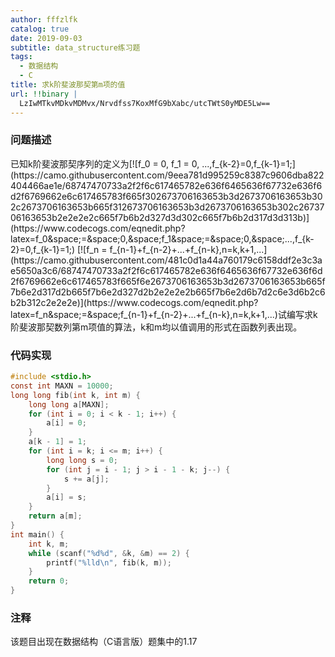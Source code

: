```yaml
---
author: fffzlfk
catalog: true
date: 2019-09-03
subtitle: data_structure练习题
tags:
  - 数据结构
  - C
title: 求k阶斐波那契第m项的值
url: !!binary |
  LzIwMTkvMDkvMDMvx/Nrvdfss7KoxMfG9bXabc/utcTWtS0yMDE5Lw==
---
```



<h3>问题描述</h3>
已知k阶斐波那契序列的定义为[![f_0 = 0, f_1 = 0, ...,f_{k-2}=0,f_{k-1}=1;](https://camo.githubusercontent.com/9eea781d995259c8387c9606dba822404466ae1e/68747470733a2f2f6c617465782e636f6465636f67732e636f6d2f6769662e6c617465783f665f302673706163653b3d2673706163653b302c2673706163653b665f312673706163653b3d2673706163653b302c2673706163653b2e2e2e2c665f7b6b2d327d3d302c665f7b6b2d317d3d313b)](https://www.codecogs.com/eqnedit.php?latex=f_0&space;=&space;0,&space;f_1&space;=&space;0,&space;...,f_{k-2}=0,f_{k-1}=1;) [![f_n = f_{n-1}+f_{n-2}+...+f_{n-k},n=k,k+1,...](https://camo.githubusercontent.com/481c0d1a44a760179c6158ddf2e3c3ae5650a3c6/68747470733a2f2f6c617465782e636f6465636f67732e636f6d2f6769662e6c617465783f665f6e2673706163653b3d2673706163653b665f7b6e2d317d2b665f7b6e2d327d2b2e2e2e2b665f7b6e2d6b7d2c6e3d6b2c6b2b312c2e2e2e)](https://www.codecogs.com/eqnedit.php?latex=f_n&space;=&space;f_{n-1}+f_{n-2}+...+f_{n-k},n=k,k+1,...)试编写求k阶斐波那契数列第m项值的算法，k和m均以值调用的形式在函数列表出现。

### 代码实现
```c
#include <stdio.h>
const int MAXN = 10000;
long long fib(int k, int m) {
	long long a[MAXN];
	for (int i = 0; i < k - 1; i++) {
		a[i] = 0;
	}
	a[k - 1] = 1;
	for (int i = k; i <= m; i++) {
		long long s = 0;
		for (int j = i - 1; j > i - 1 - k; j--) {
			s += a[j];
		}
		a[i] = s;
	}
	return a[m];
}
int main() {
	int k, m;
	while (scanf("%d%d", &k, &m) == 2) {
		printf("%lld\n", fib(k, m));
	}
	return 0;
}
```
### 注释
该题目出现在数据结构（C语言版）题集中的1.17